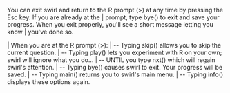 You can exit swirl and return to the R prompt (>) at any time by pressing the Esc key. If you are already at the
| prompt, type bye() to exit and save your progress. When you exit properly, you'll see a short message letting you know
| you've done so.

| When you are at the R prompt (>):
| -- Typing skip() allows you to skip the current question.
| -- Typing play() lets you experiment with R on your own; swirl will ignore what you do...
| -- UNTIL you type nxt() which will regain swirl's attention.
| -- Typing bye() causes swirl to exit. Your progress will be saved.
| -- Typing main() returns you to swirl's main menu.
| -- Typing info() displays these options again.
